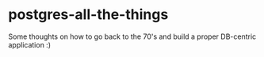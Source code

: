 # postgres-all-the-things
Some thoughts on how to go back to the 70's and build a proper DB-centric application :)
